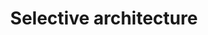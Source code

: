 ---
number: '4'
title: 'Selective architecture'
summary: 'When architecture is guilty of social exclusion is when we understand how much human-centered are our designs.'
text: 'A numerous community that has turned into a victim of a social exclusion exists, a consequence of architectural and urban designs based on antiquated strategies that might have been functional in the past but are inefficient in the present. These people have to live day by day in cities that are definitely not designed for them.'
question: 'Can the architecture, design, ingenuity, and creativity resolve the accessibility for those people with limited mobility or do we need to provide other strategies?'
image: '/selective-architecture.png'
---